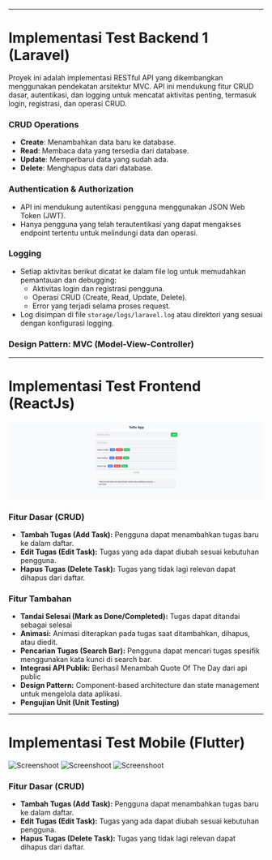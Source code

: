 -----------------------------------------------

# Implementasi Test Backend 1 (Laravel)

Proyek ini adalah implementasi RESTful API yang dikembangkan menggunakan pendekatan arsitektur MVC. API ini mendukung fitur CRUD dasar, autentikasi, dan logging untuk mencatat aktivitas penting, termasuk login, registrasi, dan operasi CRUD.

### CRUD Operations
- **Create**: Menambahkan data baru ke database.
- **Read**: Membaca data yang tersedia dari database.
- **Update**: Memperbarui data yang sudah ada.
- **Delete**: Menghapus data dari database.

### Authentication & Authorization
- API ini mendukung autentikasi pengguna menggunakan JSON Web Token (JWT). 
- Hanya pengguna yang telah terautentikasi yang dapat mengakses endpoint tertentu untuk melindungi data dan operasi.

### Logging
- Setiap aktivitas berikut dicatat ke dalam file log untuk memudahkan pemantauan dan debugging:
  - Aktivitas login dan registrasi pengguna.
  - Operasi CRUD (Create, Read, Update, Delete).
  - Error yang terjadi selama proses request.
- Log disimpan di file `storage/logs/laravel.log` atau direktori yang sesuai dengan konfigurasi logging.

### Design Pattern: MVC (Model-View-Controller)

-----------------------------------------------

# Implementasi Test Frontend (ReactJs)

![Screenshoot](frontend-1/image.png "Home")



### Fitur Dasar (CRUD)
- **Tambah Tugas (Add Task):** Pengguna dapat menambahkan tugas baru ke dalam daftar.
- **Edit Tugas (Edit Task):** Tugas yang ada dapat diubah sesuai kebutuhan pengguna.
- **Hapus Tugas (Delete Task):** Tugas yang tidak lagi relevan dapat dihapus dari daftar.

### Fitur Tambahan
- **Tandai Selesai (Mark as Done/Completed):** Tugas dapat ditandai sebagai selesai
- **Animasi:** Animasi diterapkan pada tugas saat ditambahkan, dihapus, atau diedit.
- **Pencarian Tugas (Search Bar):** Pengguna dapat mencari tugas spesifik menggunakan kata kunci di search bar.
- **Integrasi API Publik:** Berhasil Menambah Quote Of The Day dari api public
- **Design Pattern:** Component-based architecture dan state management untuk mengelola data aplikasi.
- **Pengujian Unit (Unit Testing)** 


----
# Implementasi Test Mobile (Flutter)

![Screenshoot](mobile/ss1.png "Home")
![Screenshoot](mobile/ss2.png "Add")
![Screenshoot](mobile/ss3.png "Edit")

### Fitur Dasar (CRUD)
- **Tambah Tugas (Add Task):** Pengguna dapat menambahkan tugas baru ke dalam daftar.
- **Edit Tugas (Edit Task):** Tugas yang ada dapat diubah sesuai kebutuhan pengguna.
- **Hapus Tugas (Delete Task):** Tugas yang tidak lagi relevan dapat dihapus dari daftar.




